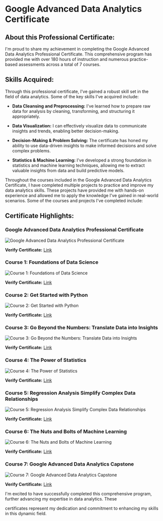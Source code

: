 # Google Advanced Data Analytics Certificate

## About this Professional Certificate:
I'm proud to share my achievement in completing the Google Advanced Data Analytics Professional Certificate. This comprehensive program has provided me with over 180 hours of instruction and numerous practice-based assessments across a total of 7 courses.

## Skills Acquired:
Through this professional certificate, I've gained a robust skill set in the field of data analytics. Some of the key skills I've acquired include:

- **Data Cleansing and Preprocessing:** I've learned how to prepare raw data for analysis by cleaning, transforming, and structuring it appropriately.

- **Data Visualization:** I can effectively visualize data to communicate insights and trends, enabling better decision-making.

- **Decision-Making & Problem Solving:** The certificate has honed my ability to use data-driven insights to make informed decisions and solve complex problems.

- **Statistics & Machine Learning:** I've developed a strong foundation in statistics and machine learning techniques, allowing me to extract valuable insights from data and build predictive models.

Throughout the courses included in the Google Advanced Data Analytics Certificate, I have completed multiple projects to practice and improve my data analytics skills. These projects have provided me with hands-on experience and allowed me to apply the knowledge I've gained in real-world scenarios. Some of the courses and projects I've completed include:

## Certificate Highlights:

### Google Advanced Data Analytics Professional Certificate

![Google Advanced Data Analytics Professional Certificate](https://github.com/tienngm2049/Google-Advanced-Data-Analytics-Certificate/assets/131929681/172f0017-42db-495b-bfdc-1f11b559aa0d)

**Verify Certificate:** [Link](https://www.coursera.org/account/accomplishments/professional-cert/V6D526Y9W5P7)

### Course 1: Foundations of Data Science
![Course 1: Foundations of Data Science](https://github.com/tienngm2049/Google-Advanced-Data-Analytics-Certificate/assets/131929681/816473e7-6459-4ac7-b265-4be4790b6a32)

**Verify Certificate:** [Link](https://www.coursera.org/account/accomplishments/verify/RTA76X4FEZ4V)

### Course 2: Get Started with Python
![Course 2: Get Started with Python](https://github.com/tienngm2049/Google-Advanced-Data-Analytics-Certificate/assets/131929681/4ff82607-a4df-4331-a1e6-6846f9091e9e)

**Verify Certificate:** [Link](https://www.coursera.org/account/accomplishments/verify/U8UVL7SHNFJV)

### Course 3: Go Beyond the Numbers: Translate Data into Insights
![Course 3: Go Beyond the Numbers: Translate Data into Insights](https://github.com/tienngm2049/Google-Advanced-Data-Analytics-Certificate/assets/131929681/0d30b6a3-6115-4c61-80e9-0eb67c4676f1)

**Verify Certificate:** [Link](https://www.coursera.org/account/accomplishments/verify/K5WPDGFGG2LJ)

### Course 4: The Power of Statistics
![Course 4: The Power of Statistics](https://github.com/tienngm2049/Google-Advanced-Data-Analytics-Certificate/assets/131929681/4c7e7ca3-d130-4559-8b2f-c6791bd9844e)

**Verify Certificate:** [Link](https://www.coursera.org/account/accomplishments/verify/SYYARCRJDPR8)

### Course 5: Regression Analysis Simplify Complex Data Relationships
![Course 5: Regression Analysis Simplify Complex Data Relationships](https://github.com/tienngm2049/Google-Advanced-Data-Analytics-Certificate/assets/131929681/add83144-08cd-4c0f-8a32-59aa11a82ae9)

**Verify Certificate:** [Link](https://www.coursera.org/account/accomplishments/verify/M866LHFEYXNK)

### Course 6: The Nuts and Bolts of Machine Learning
![Course 6: The Nuts and Bolts of Machine Learning](https://github.com/tienngm2049/Google-Advanced-Data-Analytics-Certificate/assets/131929681/2d05018d-341c-4ae5-92e7-e0117ac29c12)

**Verify Certificate:** [Link](https://www.coursera.org/account/accomplishments/verify/XZND4F85HUBX)

### Course 7: Google Advanced Data Analytics Capstone
![Course 7: Google Advanced Data Analytics Capstone](https://github.com/tienngm2049/Google-Advanced-Data-Analytics-Certificate/assets/131929681/3d461138-22b6-4b8b-b789-28b7d7ba3b2a)

**Verify Certificate:** [Link](https://www.coursera.org/account/accomplishments/verify/RTCEW34TSQLL)

I'm excited to have successfully completed this comprehensive program, further advancing my expertise in data analytics. These

 certificates represent my dedication and commitment to enhancing my skills in this dynamic field.
